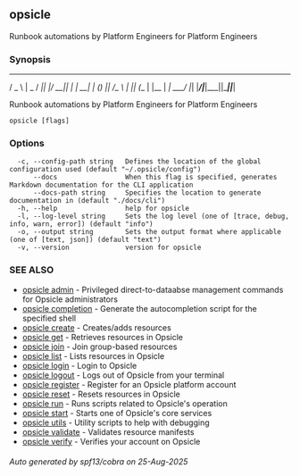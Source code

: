 ## opsicle

Runbook automations by Platform Engineers for Platform Engineers

### Synopsis

   ___   ___  ___  ___  ___  _     ___ 
  / _ \ | _ \/ __||_ _|/ __|| |   | __|
 | (_) ||  _/\__ \ | || (__ | |__ | _| 
  \___/ |_|  |___/|___|\___||____||___|

Runbook automations by Platform Engineers for Platform Engineers

```
opsicle [flags]
```

### Options

```
  -c, --config-path string   Defines the location of the global configuration used (default "~/.opsicle/config")
      --docs                 When this flag is specified, generates Markdown documentation for the CLI application
      --docs-path string     Specifies the location to generate documentation in (default "./docs/cli")
  -h, --help                 help for opsicle
  -l, --log-level string     Sets the log level (one of [trace, debug, info, warn, error]) (default "info")
  -o, --output string        Sets the output format where applicable (one of [text, json]) (default "text")
  -v, --version              version for opsicle
```

### SEE ALSO

* [opsicle admin](cli/opsicle_admin.md)	 - Privileged direct-to-dataabse management commands for Opsicle administrators
* [opsicle completion](cli/opsicle_completion.md)	 - Generate the autocompletion script for the specified shell
* [opsicle create](cli/opsicle_create.md)	 - Creates/adds resources
* [opsicle get](cli/opsicle_get.md)	 - Retrieves resources in Opsicle
* [opsicle join](cli/opsicle_join.md)	 - Join group-based resources
* [opsicle list](cli/opsicle_list.md)	 - Lists resources in Opsicle
* [opsicle login](cli/opsicle_login.md)	 - Login to Opsicle
* [opsicle logout](cli/opsicle_logout.md)	 - Logs out of Opsicle from your terminal
* [opsicle register](cli/opsicle_register.md)	 - Register for an Opsicle platform account
* [opsicle reset](cli/opsicle_reset.md)	 - Resets resources in Opsicle
* [opsicle run](cli/opsicle_run.md)	 - Runs scripts related to Opsicle's operation
* [opsicle start](cli/opsicle_start.md)	 - Starts one of Opsicle's core services
* [opsicle utils](cli/opsicle_utils.md)	 - Utility scripts to help with debugging
* [opsicle validate](cli/opsicle_validate.md)	 - Validates resource manifests
* [opsicle verify](cli/opsicle_verify.md)	 - Verifies your account on Opsicle

###### Auto generated by spf13/cobra on 25-Aug-2025
